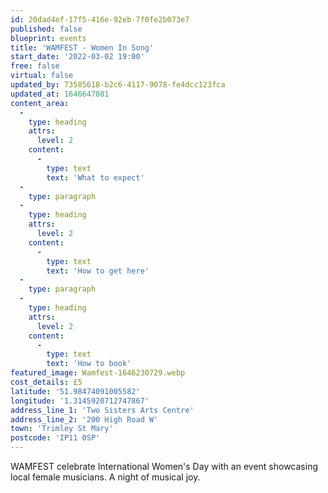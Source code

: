 ```yaml
---
id: 20dad4ef-17f5-416e-92eb-7f0fe2b073e7
published: false
blueprint: events
title: 'WAMFEST - Women In Song'
start_date: '2022-03-02 19:00'
free: false
virtual: false
updated_by: 73585618-b2c6-4117-9078-fe4dcc123fca
updated_at: 1646647081
content_area:
  -
    type: heading
    attrs:
      level: 2
    content:
      -
        type: text
        text: 'What to expect'
  -
    type: paragraph
  -
    type: heading
    attrs:
      level: 2
    content:
      -
        type: text
        text: 'How to get here'
  -
    type: paragraph
  -
    type: heading
    attrs:
      level: 2
    content:
      -
        type: text
        text: 'How to book'
featured_image: Wamfest-1646230729.webp
cost_details: £5
latitude: '51.98474091005582'
longitude: '1.3145920712747867'
address_line_1: 'Two Sisters Arts Centre'
address_line_2: '200 High Road W'
town: 'Trimley St Mary'
postcode: 'IP11 0SP'
---
```

WAMFEST celebrate International Women's Day with an event showcasing local female musicians. A night of musical joy.